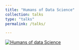 ```yaml
---
title: "Humans of Data Science"
collection: talks
type: "talks"
permalink: /talks/

---
```

[![Humans of data Science](http://img.youtube.com/vi/KOxbO0EI4MA/0.jpg)](https://www.youtube.com/watch?v=irdpwyfJqPU)
